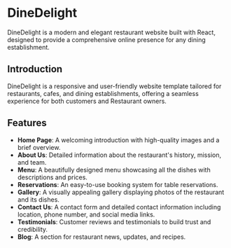 # DineDelight

DineDelight is a modern and elegant restaurant website built with React, designed to provide a comprehensive online presence for any dining establishment.

## Introduction

DineDelight is a responsive and user-friendly website template tailored for restaurants, cafes, and dining establishments, offering a seamless experience for both customers and Restaurant owners.

## Features

- **Home Page**: A welcoming introduction with high-quality images and a brief overview.
- **About Us**: Detailed information about the restaurant's history, mission, and team.
- **Menu**: A beautifully designed menu showcasing all the dishes with descriptions and prices.
- **Reservations**: An easy-to-use booking system for table reservations.
- **Gallery**: A visually appealing gallery displaying photos of the restaurant and its dishes.
- **Contact Us**: A contact form and detailed contact information including location, phone number, and social media links.
- **Testimonials**: Customer reviews and testimonials to build trust and credibility.
- **Blog**: A section for restaurant news, updates, and recipes.


